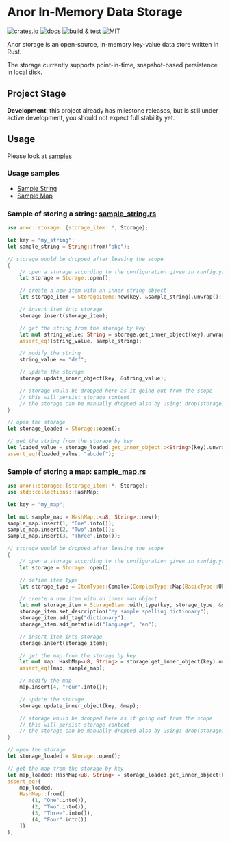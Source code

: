 # Anor In-Memory Data Storage

[![crates.io](https://img.shields.io/crates/v/anor)](https://crates.io/crates/anor)
[![docs](https://img.shields.io/docsrs/anor)](https://docs.rs/anor)
[![build & test](https://github.com/sheroz/anor/actions/workflows/ci.yml/badge.svg)](https://github.com/sheroz/anor/actions/workflows/ci.yml)
[![MIT](https://img.shields.io/github/license/sheroz/anor)](https://github.com/sheroz/anor/tree/main/LICENSE.txt)

Anor storage is an open-source, in-memory key-value data store written in Rust.

The storage currently supports point-in-time, snapshot-based persistence in local disk.

## Project Stage

**Development**: this project already has milestone releases, but is still under active development, you should not expect full stability yet.

## Usage

Please look at [samples](tests)

### Usage samples

- [Sample String](tests/sample_string.rs)
- [Sample Map](tests/sample_map.rs)

### Sample of storing a string: [sample_string.rs](tests/sample_string.rs)

```rust
use anor::storage::{storage_item::*, Storage};

let key = "my_string";
let sample_string = String::from("abc");

// storage would be dropped after leaving the scope
{
    // open a storage according to the configuration given in config.yaml
    let storage = Storage::open();

    // create a new item with an inner string object
    let storage_item = StorageItem::new(key, &sample_string).unwrap();

    // insert item into storage
    storage.insert(storage_item);

    // get the string from the storage by key
    let mut string_value: String = storage.get_inner_object(key).unwrap();
    assert_eq!(string_value, sample_string);

    // modify the string
    string_value += "def";

    // update the storage
    storage.update_inner_object(key, &string_value);

    // storage would be dropped here as it going out from the scope
    // this will persist storage content
    // the storage can be manually dropped also by using: drop(storage)
}

// open the storage
let storage_loaded = Storage::open();

// get the string from the storage by key
let loaded_value = storage_loaded.get_inner_object::<String>(key).unwrap();
assert_eq!(loaded_value, "abcdef");
```

### Sample of storing a map: [sample_map.rs](tests/sample_map.rs)

```rust
use anor::storage::{storage_item::*, Storage};
use std::collections::HashMap;

let key = "my_map";

let mut sample_map = HashMap::<u8, String>::new();
sample_map.insert(1, "One".into());
sample_map.insert(2, "Two".into());
sample_map.insert(3, "Three".into());

// storage would be dropped after leaving the scope
{
    // open a storage according to the configuration given in config.yaml
    let storage = Storage::open();

    // define item type
    let storage_type = ItemType::Complex(ComplexType::Map(BasicType::U8, BasicType::String));

    // create a new item with an inner map object
    let mut storage_item = StorageItem::with_type(key, storage_type, &sample_map).unwrap();
    storage_item.set_description("My sample spelling dictionary");
    storage_item.add_tag("dictionary");
    storage_item.add_metafield("language", "en");

    // insert item into storage
    storage.insert(storage_item);

    // get the map from the storage by key
    let mut map: HashMap<u8, String> = storage.get_inner_object(key).unwrap();
    assert_eq!(map, sample_map);

    // modify the map
    map.insert(4, "Four".into());

    // update the storage
    storage.update_inner_object(key, &map);

    // storage would be dropped here as it going out from the scope
    // this will persist storage content
    // the storage can be manually dropped also by using: drop(storage)
}

// open the storage
let storage_loaded = Storage::open();

// get the map from the storage by key
let map_loaded: HashMap<u8, String> = storage_loaded.get_inner_object(key).unwrap();
assert_eq!(
    map_loaded,
    HashMap::from([
        (1, "One".into()),
        (2, "Two".into()),
        (3, "Three".into()),
        (4, "Four".into())
    ])
);
```
